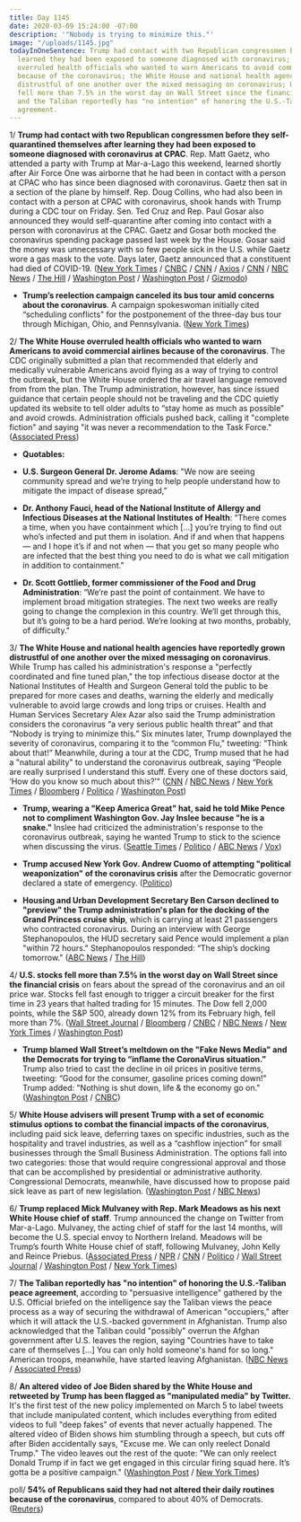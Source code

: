 ```yaml
---
title: Day 1145
date: 2020-03-09 15:24:00 -07:00
description: '"Nobody is trying to minimize this."'
image: "/uploads/1145.jpg"
todayInOneSentence: Trump had contact with two Republican congressmen before they
  learned they had been exposed to someone diagnosed with coronavirus; the White House
  overruled health officials who wanted to warn Americans to avoid commercial airlines
  because of the coronavirus; the White House and national health agencies have grown
  distrustful of one another over the mixed messaging on coronavirus; U.S. stocks
  fell more than 7.5% in the worst day on Wall Street since the financial crisis;
  and the Taliban reportedly has "no intention" of honoring the U.S.-Taliban peace
  agreement.
---
```


1/ **Trump had contact with two Republican congressmen before they self-quarantined themselves after learning they had been exposed to someone diagnosed with coronavirus at CPAC**. Rep. Matt Gaetz, who attended a party with Trump at Mar-a-Lago this weekend, learned shortly after Air Force One was airborne that he had been in contact with a person at CPAC who has since been diagnosed with coronavirus. Gaetz then sat in a section of the plane by himself. Rep. Doug Collins, who had also been in contact with a person at CPAC with coronavirus, shook hands with Trump during a CDC tour on Friday. Sen. Ted Cruz and Rep. Paul Gosar also announced they would self-quarantine after coming into contact with a person with coronavirus at the CPAC. Gaetz and Gosar both mocked the coronavirus spending package passed last week by the House. Gosar said the money was unnecessary with so few people sick in the U.S. while Gaetz wore a gas mask to the vote. Days later, Gaetz announced that a constituent had died of COVID-19. ([New York Times](https://www.nytimes.com/2020/03/09/us/politics/trump-coronavirus.html) / [CNBC](https://www.cnbc.com/2020/03/09/collins-gaetz-had-contact-with-trump-before-coronavirus-self-quarantine.html) / [CNN](https://www.cnn.com/2020/03/09/politics/doug-collins-self-quarantine-cpac/index.html) / [Axios](https://www.axios.com/ted-cruz-coronavirus-self-quarantine-0c85ef4e-8022-43c9-9196-ab2d43db3aba.html) / [CNN](https://www.cnn.com/2020/03/08/politics/ted-cruz-coronavirus-cpac/index.html) / [NBC News](https://www.nbcnews.com/health/health-news/live-blog/coronavirus-updates-live-1st-case-confirmed-washington-d-c-u-n1152416/ncrd1152736#liveBlogHeader) / [The Hill](https://thehill.com/policy/healthcare/486534-ted-cruz-shook-hands-with-infected-cpac-attendee) / [Washington Post](https://www.washingtonpost.com/politics/coronavirus-case-at-cpac-brings-outbreak-closer-to-trump-threatening-to-upend-his-routine-amid-reelection-bid/2020/03/08/8e3ba384-6170-11ea-912d-d98032ec8e25_story.html) / [Washington Post](https://www.washingtonpost.com/politics/2020/03/07/matt-gaetz-coronavirus-florida/) / [Gizmodo](https://gizmodo.com/congressman-who-mocked-emergency-coronavirus-bill-goes-1842204871))

* **Trump’s reelection campaign canceled its bus tour amid concerns about the coronavirus**. A campaign spokeswoman initially cited “scheduling conflicts" for the postponement of the three-day bus tour through Michigan, Ohio, and Pennsylvania. ([New York Times](https://www.nytimes.com/2020/03/09/us/politics/trump-oil-price-drop-markets.html))

2/ **The White House overruled health officials who wanted to warn Americans to avoid commercial airlines because of the coronavirus**. The CDC originally submitted a plan that recommended that elderly and medically vulnerable Americans avoid flying as a way of trying to control the outbreak, but the White House ordered the air travel language removed from from the plan. The Trump administration, however, has since issued guidance that certain people should not be traveling and the CDC quietly updated its website to tell older adults to “stay home as much as possible” and avoid crowds. Administration officials pushed back, calling it "complete fiction" and saying "it was never a recommendation to the Task Force." ([Associated Press](https://apnews.com/921ad7f1f08d7634bf681ba785faf269))

* **Quotables:**

* **U.S. Surgeon General Dr. Jerome Adams**: "We now are seeing community spread and we’re trying to help people understand how to mitigate the impact of disease spread,”

* **Dr. Anthony Fauci, head of the National Institute of Allergy and Infectious Diseases at the National Institutes of Health**: “There comes a time, when you have containment which \[...\] you’re trying to find out who’s infected and put them in isolation. And if and when that happens — and I hope it’s if and not when — that you get so many people who are infected that the best thing you need to do is what we call mitigation in addition to containment.”

* **Dr. Scott Gottlieb, former commissioner of the Food and Drug Administration**: “We’re past the point of containment. We have to implement broad mitigation strategies. The next two weeks are really going to change the complexion in this country. We’ll get through this, but it’s going to be a hard period. We’re looking at two months, probably, of difficulty."

3/ **The White House and national health agencies have reportedly grown distrustful of one another over the mixed messaging on coronavirus**. While Trump has called his administration's response a "perfectly coordinated and fine tuned plan," the top infectious disease doctor at the National Institutes of Health and Surgeon General told the public to be prepared for more cases and deaths, warning the elderly and medically vulnerable to avoid large crowds and long trips or cruises. Health and Human Services Secretary Alex Azar also said the Trump administration considers the coronavirus “a very serious public health threat” and that “Nobody is trying to minimize this.” Six minutes later, Trump downplayed the severity of coronavirus, comparing it to the “common Flu," tweeting: “Think about that!” Meanwhile, during a tour at the CDC, Trump mused that he had a "natural ability" to understand the coronavirus outbreak, saying “People are really surprised I understand this stuff. Every one of these doctors said, ‘How do you know so much about this?’" ([CNN](https://www.cnn.com/2020/03/09/politics/cdc-policy-test-kits-coronavirus/index.html) / [NBC News](https://www.nbcnews.com/politics/white-house/mixed-white-house-messaging-coronavirus-sparks-internal-frustration-n1152606) / [New York Times](https://www.nytimes.com/2020/03/07/us/politics/trump-coronavirus.html) / [Bloomberg](https://www.bloomberg.com/news/articles/2020-03-09/trump-s-coronavirus-claims-often-contradicted-by-his-own-experts) / [Politico](https://www.politico.com/news/2020/03/07/trump-coronavirus-management-style-123465) / [Washington Post](https://www.washingtonpost.com/politics/maybe-i-have-a-natural-ability-trump-plays-medical-expert-on-coronavirus-by-second-guessing-the-professionals/2020/03/06/3ee0574c-5ffb-11ea-9055-5fa12981bbbf_story.html))

* **Trump, wearing a "Keep America Great" hat, said he told Mike Pence not to compliment Washington Gov. Jay Inslee because "he is a snake."** Inslee had criticized the administration's response to the coronavirus outbreak, saying he wanted Trump to stick to the science when discussing the virus. ([Seattle Times](https://www.seattletimes.com/seattle-news/politics/president-trump-calls-inslee-a-snake-after-governor-and-vice-presidents-bipartisan-meeting-on-coronavirus/) / [Politico](https://www.politico.com/news/2020/03/06/donald-trump-jay-inslee-coronavirus-123114) / [ABC News](https://abcnews.go.com/Technology/wireStory/president-trump-calls-off-planned-trip-cdc-atlanta-69433278) / [Vox](https://www.vox.com/policy-and-politics/2020/3/7/21169233/coronavirus-trump-cdc-visit-covid-19))

* **Trump accused New York Gov. Andrew Cuomo of attempting "political weaponization" of the coronavirus crisis** after the Democratic governor declared a state of emergency. ([Politico](https://www.politico.com/news/2020/03/09/trump-attacks-second-democratic-governor-over-coronavirus-criticism-124216))

* **Housing and Urban Development Secretary Ben Carson declined to "preview" the Trump administration's plan for the docking of the Grand Princess cruise ship**, which is carrying at least 21 passengers who contracted coronavirus. During an interview with George Stephanopoulos, the HUD secretary said Pence would implement a plan "within 72 hours."  Stephanopoulos responded: “The ship’s docking tomorrow." ([ABC News](https://abcnews.go.com/Politics/trump-administration-working-hard-coronavirus-hhs-secretary-ben/story?id=69455917) / [The Hill](https://thehill.com/homenews/sunday-talk-shows/486490-carson-declines-to-preview-plan-for-cruise-ship-docking-we))

4/ **U.S. stocks fell more than 7.5% in the worst day on Wall Street since the financial crisis** on fears about the spread of the coronavirus and an oil price war. Stocks fell fast enough to trigger a circuit breaker for the first time in 23 years that halted trading for 15 minutes. The Dow fell 2,000 points, while the S&P 500, already down 12% from its February high, fell more than 7%. ([Wall Street Journal](https://www.wsj.com/articles/asian-stock-markets-in-early-monday-sell-off-after-saudi-arabias-decision-to-cut-most-of-its-oil-prices-11583713399) / [Bloomberg](https://www.bloomberg.com/news/articles/2020-03-08/yen-slides-as-oil-price-war-adds-to-global-worries-markets-wrap) / [CNBC](https://www.cnbc.com/2020/03/08/dow-futures-drop-700-points-as-all-out-oil-price-war-adds-to-coronavirus-stress.html) / [NBC News](https://www.nbcnews.com/business/markets/dow-set-open-decline-1-300-points-oil-war-adds-n1152941) / [New York Times](https://www.nytimes.com/2020/03/09/business/stock-market-today.html) / [Washington Post](https://www.washingtonpost.com/business/2020/03/09/coronavirus-panic-stunning-market-declines-fan-recession-fears/))

* **Trump blamed Wall Street’s meltdown on the "Fake News Media" and the Democrats for trying to “inflame the CoronaVirus situation.”** Trump also tried to cast the decline in oil prices in positive terms, tweeting: “Good for the consumer, gasoline prices coming down!" Trump added: "Nothing is shut down, life & the economy go on." ([Washington Post](https://www.washingtonpost.com/business/2020/03/09/markets-economy-coronavirus/#link-PKBLYOVI2JFBJDFVJJGMWITGGU) / [CNBC](https://www.cnbc.com/2020/03/09/trump-attacks-biden-and-media-as-markets-tank-coronavirus-spreads.html))

5/ **White House advisers will present Trump with a set of economic stimulus options to combat the financial impacts of the coronavirus**, including paid sick leave, deferring taxes on specific industries, such as the hospitality and travel industries, as well as a “cashflow injection” for small businesses through the Small Business Administration. The options fall into two categories: those that would require congressional approval and those that can be accomplished by presidential or administrative authority. Congressional Democrats, meanwhile, have discussed how to propose paid sick leave as part of new legislation. ([Washington Post](https://www.washingtonpost.com/business/2020/03/09/trump-coronavirus-paid-sick-leave/) / [NBC News](https://www.nbcnews.com/politics/white-house/trump-weigh-coronavirus-stimulus-options-monday-including-paid-sick-leave-n1153291))

6/ **Trump replaced Mick Mulvaney with Rep. Mark Meadows as his next White House chief of staff**. Trump announced the change on Twitter from Mar-a-Lago. Mulvaney, the acting chief of staff for the last 14 months, will become the U.S. special envoy to Northern Ireland. Meadows will be Trump’s fourth White House chief of staff, following Mulvaney, John Kelly and Reince Priebus. ([Associated Press](https://apnews.com/cea977bd5514a17e5ced56d10553167f) / [NPR](https://www.npr.org/2020/03/06/766025774/mick-mulvaney-out-as-white-house-chief-of-staff) / [CNN](https://www.cnn.com/2020/03/06/politics/trump-mulvaney-out/index.html) / [Politico](https://www.politico.com/news/2020/03/06/mark-meadows-white-house-chief-staff-123210) / [Wall Street Journal](https://www.wsj.com/articles/trump-says-rep-mark-meadows-will-take-over-as-white-house-chief-of-staff-11583543712) / [Washington Post](https://www.washingtonpost.com/politics/trump-picks-mark-meadows-as-new-white-house-chief-of-staff/2020/03/06/c669d3fe-6010-11ea-8baf-519cedb6ccd9_story.html) / [New York Times](https://www.nytimes.com/2020/03/06/us/politics/trump-mark-meadows-mick-mulvaney.html))

7/ **The Taliban reportedly has "no intention" of honoring the U.S.-Taliban peace agreement**, according to "persuasive intelligence" gathered by the U.S. Official briefed on the intelligence say the Taliban views the peace process as a way of securing the withdrawal of American "occupiers," after which it will attack the U.S.-backed government in Afghanistan. Trump also acknowledged that the Taliban could "possibly" overrun the Afghan government after U.S. leaves the region, saying "Countries have to take care of themselves \[...\] You can only hold someone's hand for so long." American troops, meanwhile, have started leaving Afghanistan. ([NBC News](https://www.nbcnews.com/politics/national-security/officials-u-s-has-persuasive-intel-taliban-does-not-intend-n1150051) / [Associated Press](https://apnews.com/2e8a815a031e8da37075feec466694c2))

8/ **An altered video of Joe Biden shared by the White House and retweeted by Trump has been flagged as "manipulated media" by Twitter.** It's the first test of the new policy implemented on March 5 to label tweets that include manipulated content, which includes everything from edited videos to full "deep fakes" of events that never actually happened. The altered video of Biden shows him stumbling through a speech, but cuts off after Biden accidentally says, "Excuse me. We can only reelect Donald Trump." The video leaves out the rest of the quote: "We can only reelect Donald Trump if in fact we get engaged in this circular firing squad here. It’s gotta be a positive campaign." ([Washington Post](https://www.washingtonpost.com/technology/2020/03/08/twitter-flags-video-retweeted-by-president-trump-manipulated-media/) / [New York Times](https://www.nytimes.com/2020/03/09/technology/manipulated-biden-video-trump.html))

poll/ **54% of Republicans said they had not altered their daily routines because of the coronavirus**, compared to about 40% of Democrats. ([Reuters](https://www.reuters.com/article/us-health-coronavirus-usa-polarization-idUSKBN20T2O3))